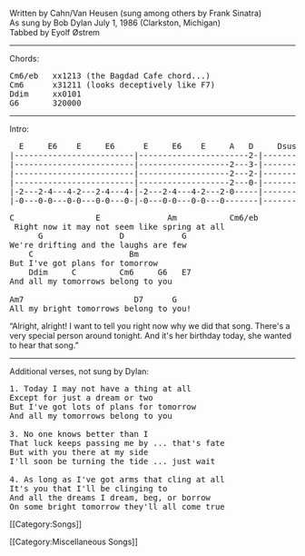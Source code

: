 Written by Cahn/Van Heusen (sung among others by Frank Sinatra)<br>
As sung by Bob Dylan July 1, 1986 (Clarkston, Michigan)<br>
Tabbed by Eyolf Østrem

----
Chords:

<pre class="chords">
Cm6/eb   xx1213 (the Bagdad Cafe chord...)
Cm6      x31211 (looks deceptively like F7)
Ddim     xx0101
G6       320000
</pre>

----
Intro:

<pre class="tab">
  E     E6    E     E6      E     E6    E     A   D     Dsus4 D
|-------------------------|-----------------------2-|--------
|-------------------------|-------------------2---3-|--------
|-------------------------|-------------------2---2-|--------
|-------------------------|-------------------2---0-|--------
|-2---2-4---4-2---2-4---4-|-2---2-4---4-2---2-0-----|--------
|-0---0-0---0-0---0-0---0-|-0---0-0---0-0---0-------|--------
</pre>

<pre class="verse">
C                 E              Am           Cm6/eb
 Right now it may not seem like spring at all
      G                D            G
We're drifting and the laughs are few
    C                    Bm
But I've got plans for tomorrow
    Ddim     C         Cm6     G6   E7
And all my tomorrows belong to you

Am7                       D7      G
All my bright tomorrows belong to you!
</pre>

“Alright, alright! I want to tell you right now why we did that
song. There's a very special person around tonight. And it's her
birthday today, she wanted to hear that song.”

----
Additional verses, not sung by Dylan:

<pre class="verse">
1. Today I may not have a thing at all
Except for just a dream or two
But I've got lots of plans for tomorrow
And all my tomorrows belong to you

3. No one knows better than I
That luck keeps passing me by ... that's fate
But with you there at my side
I'll soon be turning the tide ... just wait

4. As long as I've got arms that cling at all
It's you that I'll be clinging to
And all the dreams I dream, beg, or borrow
On some bright tomorrow they'll all come true
</pre>

[[Category:Songs]]

[[Category:Miscellaneous Songs]]